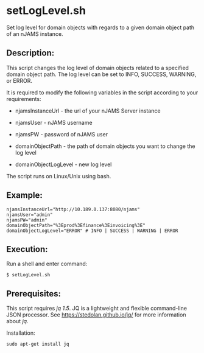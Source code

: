 # setLogLevel.sh
Set log level for domain objects with regards to a given domain object path of an nJAMS instance.

## Description:

This script changes the log level of domain objects related to a specified domain object path. The log level can be set to INFO, SUCCESS, WARNING, or ERROR.

It is required to modify the following variables in the script according to your requirements:

* njamsInstanceUrl - the url of your nJAMS Server instance

* njamsUser - nJAMS username

* njamsPW - password of nJAMS user

* domainObjectPath - the path of domain objects you want to change the log level

* domainObjectLogLevel - new log level

The script runs on Linux/Unix using bash.

## Example:

```
njamsInstanceUrl="http://10.189.0.137:8080/njams"
njamsUser="admin"
njamsPW="admin"
domainObjectPath="%3Eprod%3Efinance%3Einvoicing%3E"
domainObjectLogLevel="ERROR" # INFO | SUCCESS | WARNING | ERROR
```

## Execution:

Run a shell and enter command:

```
$ setLogLevel.sh
```

## Prerequisites:

  This script requires *jq 1.5*. JQ is a lightweight and flexible command-line JSON processor. See https://stedolan.github.io/jq/ for more information about *jq*.

  Installation: 
  
  ```
  sudo apt-get install jq
  ```
